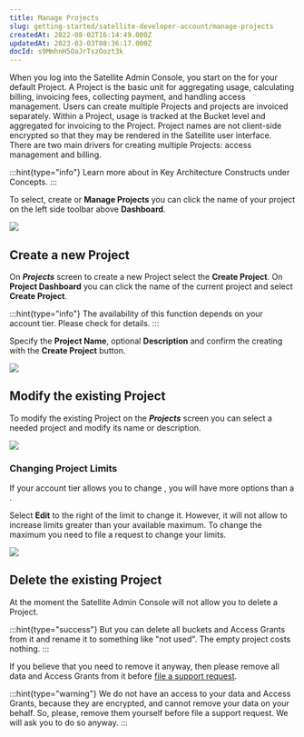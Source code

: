 ```yaml
---
title: Manage Projects
slug: getting-started/satellite-developer-account/manage-projects
createdAt: 2022-08-02T16:14:49.000Z
updatedAt: 2023-03-03T08:36:17.000Z
docId: s9MmhnH5OaJrTszOozt3k
---
```


When you log into the Satellite Admin Console, you start on the [](docId\:k6QwBZM3hnzxkCuQxLOal) for your default Project. A Project is the basic unit for aggregating usage, calculating billing, invoicing fees,  collecting payment, and handling access management. Users can create multiple Projects and projects are invoiced separately. Within a Project, usage is tracked at the Bucket level and aggregated for invoicing to the Project. Project names are not client-side encrypted so that they may be rendered in the Satellite user interface. There are two main drivers for creating multiple Projects: access management and billing.

:::hint{type="info"}
Learn more about [](docId\:M-5oxBinC6J1D-qSNjKYS)in Key Architecture Constructs under Concepts.
:::

To select, create or **Manage Projects** you can click the name of your project on the left side toolbar above **Dashboard**.

![](https://archbee-image-uploads.s3.amazonaws.com/kv3plx2xmXcUGcVl4Lttj/zkBfEiBnAa8o6fA_2ZMiO_manage-01.png)

## Create a new Project

On ***Projects*** screen to create a new Project select the **Create Project**. On **Project Dashboard** you can click the name of the current project and select **Create Project**.

:::hint{type="info"}
The availability of this function depends on your account tier. Please check [](docId\:A4kUGYhfgGbVhlQ2ZHXVS)  for details.
:::

Specify the **Project Name**, optional **Description** and confirm the creating with the **Create Project** button.

![](https://archbee-image-uploads.s3.amazonaws.com/kv3plx2xmXcUGcVl4Lttj/DDXNF01IgUwZV8PqLrt3n_manage02.png)

## Modify the existing Project

To modify the existing Project on the ***Projects*** screen you can select a needed project and modify its name or description.

![](https://archbee-image-uploads.s3.amazonaws.com/kv3plx2xmXcUGcVl4Lttj/beljzrUkwGGXkjOMW7LMy_manage03.png)

### Changing Project Limits

If your account tier allows you to change [](docId\:A4kUGYhfgGbVhlQ2ZHXVS),  you will have more options than a [](docId:3QsPeVcuS4Buq5WWgFnRu).

Select **Edit** to the right of the limit to change it. However, it will not allow to increase limits greater than your available maximum. To change the maximum you need to file a [](docId\:xe__i9r3jY1QWUR6RYgzd) request to change your limits.

![](https://archbee-image-uploads.s3.amazonaws.com/kv3plx2xmXcUGcVl4Lttj/GnLdZJSJOqBh_mqlH3lM0_manage04.png)

## Delete the existing Project

At the moment the Satellite Admin Console will not allow you to delete a Project.&#x20;

:::hint{type="success"}
But you can delete all buckets and Access Grants from it and rename it to something like "not used". The empty project costs nothing.
:::

If you believe that you need to remove it anyway, then please remove all data and Access Grants from it before [file a support request](https://supportdcs.storj.io/).

:::hint{type="warning"}
We do not have an access to your data and Access Grants, because they are encrypted, and cannot remove your data on your behalf. So, please, remove them yourself before file a support request. We will ask you to do so anyway.
:::

